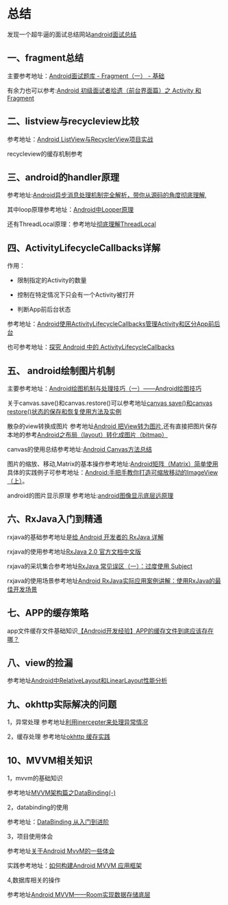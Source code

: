 # 总结
发现一个超牛逼的面试总结网站[android面试总结](https://www.kancloud.cn/s1657292627/android_ios/622859)
## 一、fragment总结
主要参考地址：[Android面试题库 - Fragment（一） - 基础 ](http://fullscreendeveloper.cn/articles/2018/09/02/1535901570200.html)

有余力也可以参考:[Android 初级面试者拾遗（前台界面篇）之 Activity 和 Fragment](https://segmentfault.com/a/1190000016902580?utm_medium=referral&utm_source=tuicool)
## 二、listview与recycleview比较
参考地址：[Android ListView与RecyclerView项目实战](https://segmentfault.com/a/1190000014087755)

recycleview的缓存机制参考[]()
## 三、android的handler原理
参考地址:[Android异步消息处理机制完全解析，带你从源码的角度彻底理解](https://blog.csdn.net/guolin_blog/article/details/9991569),

其中loop原理参考地址：[Android中Looper原理](https://blog.csdn.net/u014803950/article/details/80832581)

还有ThreadLocal原理：参考地址[彻底理解ThreadLocal](https://www.cnblogs.com/ldq2016/p/9041856.html)

## 四、ActivityLifecycleCallbacks详解

作用：
- 限制指定的Activity的数量

- 控制在特定情况下只会有一个Activity被打开

- 判断App前后台状态

参考地址：[Android使用ActivityLifecycleCallbacks管理Activity和区分App前后台](https://www.cnblogs.com/renhui/p/11074604.html)

也可参考地址：[探究 Android 中的 ActivityLifecycleCallbacks](https://www.jianshu.com/p/77f754446009)
## 五、 android绘制图片机制
主要参考地址：[Android绘图机制与处理技巧（一）——Android绘图技巧](https://blog.csdn.net/tw19911005/article/details/51461239)

关于canvas.save()和canvas.restore()可以参考地址[canvas save()和canvas restore()状态的保存和恢复使用方法及实例](https://www.cnblogs.com/mmzuo-798/p/9969188.html)

散杂的view转换成图片 参考地址[Android 把View转为图片](https://www.jianshu.com/p/3d03c66cf169?tdsourcetag=s_pctim_aiomsg),还有直接把图片保存本地的参考[Android之布局（layout）转化成图片（bitmap）](https://blog.csdn.net/qq_36347817/article/details/85985603)

canvas的使用总结参考地址:[Android Canvas方法总结](https://www.cnblogs.com/javasxl/p/9397770.html)

图片的缩放、移动,Matrix的基本操作参考地址:[Android矩阵（Matrix）简单使用](https://blog.csdn.net/MonaLisaTearr/article/details/80177726)具体的实践例子可参考地址：[Android:手把手教你打造可缩放移动的ImageView（上）](https://www.cnblogs.com/linjzong/p/4211661.html)。

android的图片显示原理 参考地址:[android图像显示底层远原理](https://sufushi.github.io/2018/03/08/android%E5%9B%BE%E5%83%8F%E6%98%BE%E7%A4%BA%E5%BA%95%E5%B1%82%E8%BF%9C%E5%8E%9F%E7%90%86/)
## 六、RxJava入门到精通
rxjava的基础参考地址是[给 Android 开发者的 RxJava 详解](http://gank.io/post/560e15be2dca930e00da1083)

rxjava的使用参考地址[RxJava 2.0 官方文档中文版](https://www.jianshu.com/p/733c19794fdf)

rxjava的采坑集合参考地址[RxJava 常见误区（一）：过度使用 Subject](https://blog.csdn.net/love_yan_1314/article/details/60145183)

rxjava的使用场景参考地址[Android RxJava实际应用案例讲解：使用RxJava的最佳开发场景](https://blog.csdn.net/carson_ho/article/details/79168723)

## 七、APP的缓存策略

app文件缓存文件基础知识[【Android开发经验】APP的缓存文件到底应该存在哪？](https://blog.csdn.net/shakespeare001/article/details/50546809)

## 八、view的捡漏
参考地址[Android中RelativeLayout和LinearLayout性能分析](https://www.jianshu.com/p/8a7d059da746)

## 九、okhttp实际解决的问题
1，异常处理
参考地址[利用inercepter来处理异常情况](https://segmentfault.com/a/1190000020694029?utm_source=tag-newest)

2，缓存处理
参考地址[okhttp 缓存实践](https://www.jianshu.com/p/4550f14338db)

## 10、MVVM相关知识
1，mvvm的基础知识

参考地址[MVVM架构篇之DataBinding(-)](https://juejin.im/post/5beef45be51d450cb4185319)

2，databinding的使用

参考地址：[DataBinding 从入门到进阶](https://juejin.im/post/5b02cf8c6fb9a07aa632146d)

3，项目使用体会

参考地址[关于Android MvvM的一些体会](https://blog.csdn.net/zly921112/article/details/82849549)

实践参考地址：[如何构建Android MVVM 应用框架](https://tech.meituan.com/2016/11/11/android-mvvm.html)

4,数据库相关的操作

参考地址[Android MVVM——Room实现数据存储底层](https://www.jianshu.com/p/b5a0084798dc)
